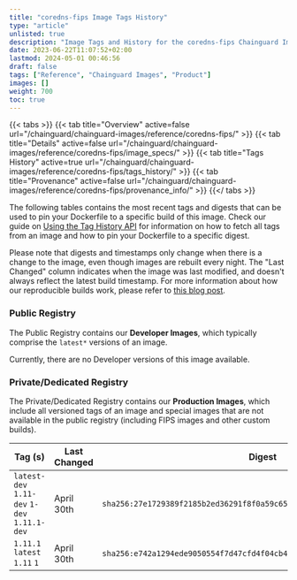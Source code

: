 ```yaml
---
title: "coredns-fips Image Tags History"
type: "article"
unlisted: true
description: "Image Tags and History for the coredns-fips Chainguard Image"
date: 2023-06-22T11:07:52+02:00
lastmod: 2024-05-01 00:46:56
draft: false
tags: ["Reference", "Chainguard Images", "Product"]
images: []
weight: 700
toc: true
---
```


{{< tabs >}}
{{< tab title="Overview" active=false url="/chainguard/chainguard-images/reference/coredns-fips/" >}}
{{< tab title="Details" active=false url="/chainguard/chainguard-images/reference/coredns-fips/image_specs/" >}}
{{< tab title="Tags History" active=true url="/chainguard/chainguard-images/reference/coredns-fips/tags_history/" >}}
{{< tab title="Provenance" active=false url="/chainguard/chainguard-images/reference/coredns-fips/provenance_info/" >}}
{{</ tabs >}}

The following tables contains the most recent tags and digests that can be used to pin your Dockerfile to a specific build of this image. Check our guide on [Using the Tag History API](/chainguard/chainguard-images/using-the-tag-history-api/) for information on how to fetch all tags from an image and how to pin your Dockerfile to a specific digest.

Please note that digests and timestamps only change when there is a change to the image, even though images are rebuilt every night. The "Last Changed" column indicates when the image was last modified, and doesn't always reflect the latest build timestamp. For more information about how our reproducible builds work, please refer to [this blog post](https://www.chainguard.dev/unchained/reproducing-chainguards-reproducible-image-builds).

### Public Registry
The Public Registry contains our **Developer Images**, which typically comprise the `latest*` versions of an image.

Currently, there are no Developer versions of this image available.

### Private/Dedicated Registry
The Private/Dedicated Registry contains our **Production Images**, which include all versioned tags of an image and special images that are not available in the public registry (including FIPS images and other custom builds).

| Tag (s)                                       | Last Changed | Digest                                                                    |
|-----------------------------------------------|--------------|---------------------------------------------------------------------------|
|  `latest-dev` `1.11-dev` `1-dev` `1.11.1-dev` | April 30th   | `sha256:27e1729389f2185b2ed36291f8f0a59c651cdef551e982c3a9271db4173b58dc` |
|  `1.11.1` `latest` `1.11` `1`                 | April 30th   | `sha256:e742a1294ede9050554f7d47cfd4f04cb48a3195dcfe1b7c26bd32258ac5c97b` |

